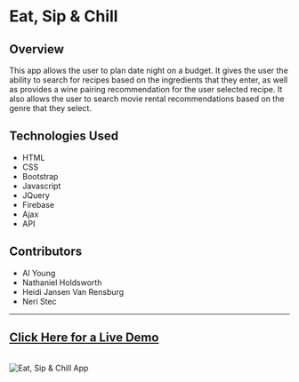 # Eat, Sip & Chill

## Overview

This app allows the user to plan date night on a budget.  It gives the user the ability to search for recipes based on the ingredients that they enter, as well as provides a wine pairing recommendation for the user selected recipe.  It also allows the user to search movie rental recommendations based on the genre that they select. 

## Technologies Used

- HTML
- CSS
- Bootstrap
- Javascript
- JQuery
- Firebase
- Ajax
- API

## Contributors

- Al Young
- Nathaniel Holdsworth
- Heidi Jansen Van Rensburg
- Neri Stec
<hr>

## [Click Here for a Live Demo](https://packleader206.github.io/Class-Project-1/)
<br>

<img src="https://packleader206.github.io/Class-Project-1/assets/images/eatSipChill_screenshot.png" alt="Eat, Sip & Chill App">
